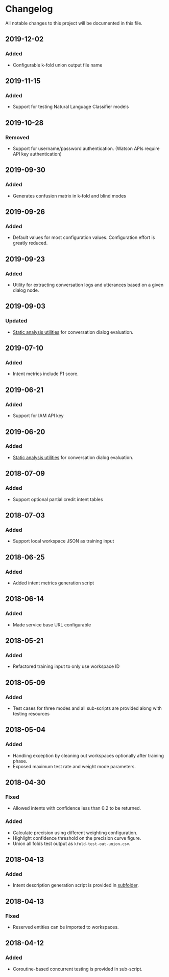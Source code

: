 # Changelog
All notable changes to this project will be documented in this file.

## 2019-12-02
### Added
- Configurable k-fold union output file name

## 2019-11-15
### Added
- Support for testing Natural Language Classifier models

## 2019-10-28
### Removed
- Support for username/password authentication. (Watson APIs require API key authentication)

## 2019-09-30
### Added
- Generates confusion matrix in k-fold and blind modes

## 2019-09-26
### Added
- Default values for most configuration values.  Configuration effort is greatly reduced.

## 2019-09-23
### Added
- Utility for extracting conversation logs and utterances based on a given dialog node.

## 2019-09-03
### Updated
- [Static analysis utilities](validate_workspace/README.md) for conversation dialog evaluation.

## 2019-07-10
### Added
- Intent metrics include F1 score.

## 2019-06-21
### Added
- Support for IAM API key

## 2019-06-20
### Added
- [Static analysis utilities](validate_workspace/README.md) for conversation dialog evaluation.

## 2018-07-09
### Added
- Support optional partial credit intent tables

## 2018-07-03
### Added
- Support local workspace JSON as training input

## 2018-06-25
### Added
- Added intent metrics generation script

## 2018-06-14
### Added
- Made service base URL configurable

## 2018-05-21
### Added
- Refactored training input to only use workspace ID

## 2018-05-09
### Added
- Test cases for three modes and all sub-scripts are provided along with testing resources

## 2018-05-04
### Added
- Handling exception by cleaning out workspaces optionally after training phase.
- Exposed maximum test rate and weight mode parameters.

## 2018-04-30
### Fixed
- Allowed intents with confidence less than 0.2 to be returned.

### Added
- Calculate precision using different weighting configuration.
- Highlight confidence threshold on the precision curve figure.
- Union all folds test output as `kfold-test-out-union.csv`.

## 2018-04-13
### Added
- Intent description generation script is provided in [subfolder](intent-description).

## 2018-04-13
### Fixed
- Reserved entities can be imported to workspaces.

## 2018-04-12
### Added
- Coroutine-based concurrent testing is provided in sub-script.
